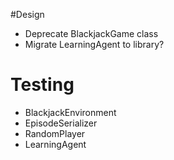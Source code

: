 #Design
* Deprecate BlackjackGame class
* Migrate LearningAgent to library?
# Testing
* BlackjackEnvironment
* EpisodeSerializer
* RandomPlayer
* LearningAgent
